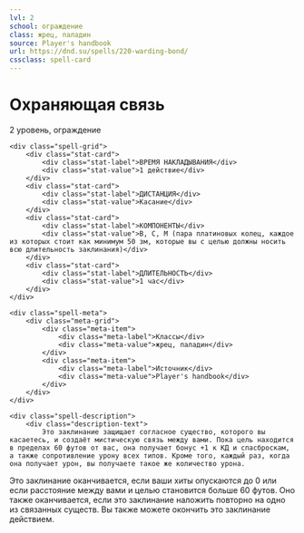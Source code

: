 ```yaml
---
lvl: 2
school: ограждение
class: жрец, паладин
source: Player's handbook
url: https://dnd.su/spells/220-warding-bond/
cssclass: spell-card
---
```


<div class="spell-container">
    <div class="spell-header">
        <h1 class="spell-name">Охраняющая связь</h1>
        <div class="spell-level">2 уровень, ограждение</div>
    </div>
    
    <div class="spell-grid">
        <div class="stat-card">
            <div class="stat-label">ВРЕМЯ НАКЛАДЫВАНИЯ</div>
            <div class="stat-value">1 действие</div>
        </div>
        <div class="stat-card">
            <div class="stat-label">ДИСТАНЦИЯ</div>
            <div class="stat-value">Касание</div>
        </div>
        <div class="stat-card">
            <div class="stat-label">КОМПОНЕНТЫ</div>
            <div class="stat-value">В, С, М (пара платиновых колец, каждое из которых стоит как минимум 50 зм, которые вы с целью должны носить всю длительность заклинания)</div>
        </div>
        <div class="stat-card">
            <div class="stat-label">ДЛИТЕЛЬНОСТЬ</div>
            <div class="stat-value">1 час</div>
        </div>
    </div>
    
    <div class="spell-meta">
        <div class="meta-grid">
            <div class="meta-item">
                <div class="meta-label">Классы</div>
                <div class="meta-value">жрец, паладин</div>
            </div>
            <div class="meta-item">
                <div class="meta-label">Источник</div>
                <div class="meta-value">Player's handbook</div>
            </div>
        </div>
    </div>
    
    <div class="spell-description">
        <div class="description-text">
            Это заклинание защищает согласное существо, которого вы касаетесь, и создаёт мистическую связь между вами. Пока цель находится в пределах 60 футов от вас, она получает бонус +1 к КД и спасброскам, а также сопротивление урону всех типов. Кроме того, каждый раз, когда она получает урон, вы получаете такое же количество урона.
Это заклинание оканчивается, если ваши хиты опускаются до 0 или если расстояние между вами и целью становится больше 60 футов. Оно также оканчивается, если это заклинание наложить повторно на одно из связанных существ. Вы также можете окончить это заклинание действием.
        </div>
    </div>
</div>